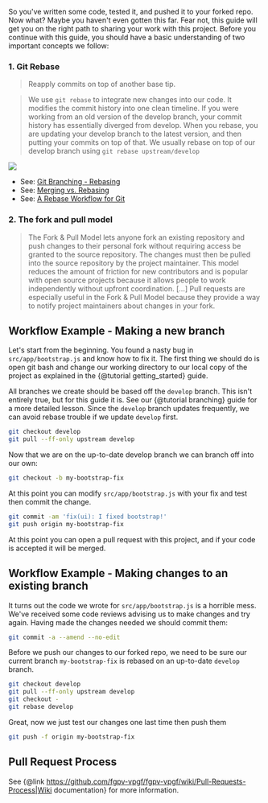 So you've written some code, tested it, and pushed it to your forked repo. Now what? Maybe you haven't even gotten this far. Fear not, this guide will get you on the right path to sharing your work with this project. Before you continue with this guide, you should have a basic understanding of two important concepts we follow:

### 1. Git Rebase
  > Reapply commits on top of another base tip.

  > We use `git rebase` to integrate new changes into our code. It modifies the commit history into one clean timeline. If you were working from an old version of the develop branch, your commit history has essentially diverged from develop. When you rebase, you are updating your develop branch to the latest version, and then putting your commits on top of that.
We usually rebase on top of our develop branch using `git rebase upstream/develop`

  ![](./images/rebase.gif)
  - See: [Git Branching - Rebasing](https://git-scm.com/book/en/v2/Git-Branching-Rebasing)
  - See: [Merging vs. Rebasing](https://www.atlassian.com/git/tutorials/merging-vs-rebasing)
  - See: [A Rebase Workflow for Git](https://randyfay.com/content/rebase-workflow-git)

### 2. The fork and pull model

  > The Fork & Pull Model lets anyone fork an existing repository and push changes to their personal fork without requiring access be granted to the source repository. The changes must then be pulled into the source repository by the project maintainer. This model reduces the amount of friction for new contributors and is popular with open source projects because it allows people to work independently without upfront coordination. [...] Pull requests are especially useful in the Fork & Pull Model because they provide a way to notify project maintainers about changes in your fork.


## Workflow Example - Making a new branch
Let's start from the beginning. You found a nasty bug in `src/app/bootstrap.js` and know how to fix it. The first thing we should do is open git bash and change our working directory to our local copy of the project as explained in the {@tutorial getting_started} guide.

All branches we create should be based off the `develop` branch. This isn't entirely true, but for this guide it is. See our {@tutorial branching} guide for a more detailed lesson. Since the `develop` branch updates frequently, we can avoid rebase trouble if we update `develop` first.

```sh
git checkout develop
git pull --ff-only upstream develop
```

Now that we are on the up-to-date develop branch we can branch off into our own:

```sh
git checkout -b my-bootstrap-fix
```

At this point you can modify `src/app/bootstrap.js` with your fix and test then commit the change.

```sh
git commit -am 'fix(ui): I fixed bootstrap!'
git push origin my-bootstrap-fix
```

At this point you can open a pull request with this project, and if your code is accepted it will be merged.


## Workflow Example - Making changes to an existing branch

It turns out the code we wrote for `src/app/bootstrap.js` is a horrible mess. We've received some code reviews advising us to make changes and try again. Having made the changes needed we should commit them:

```sh
git commit -a --amend --no-edit
```

Before we push our changes to our forked repo, we need to be sure our current branch `my-bootstrap-fix` is rebased on an up-to-date `develop` branch.

```sh
git checkout develop
git pull --ff-only upstream develop
git checkout -
git rebase develop
```

Great, now we just test our changes one last time then push them

```sh
git push -f origin my-bootstrap-fix
```

## Pull Request Process

See {@link https://github.com/fgpv-vpgf/fgpv-vpgf/wiki/Pull-Requests-Process|Wiki documentation} for more information.
